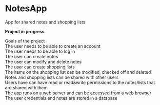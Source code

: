 # NotesApp
App for shared notes and shopping lists

**Project in progress**
  
Goals of the project  
The user needs to be able to create an account  
The user needs to be able to log in  
The user can create notes  
The user can modify and delete notes  
The user can create shopping lists  
The items on the shopping list can be modified, checked off and deleted  
Notes and shopping lists can be shared with other users  
Users have can have read or read&write permissions to the notes/lists that are shared with them  
The app runs on a web server and can be accessed from a web browser  
The user credentials and notes are stored in a database  
